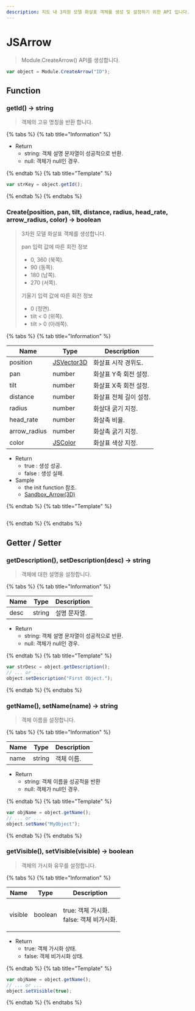 ```yaml
---
description: 지도 내 3차원 모델 화살표 객체를 생성 및 설정하기 위한 API 입니다.
---
```


# JSArrow

> Module.CreateArrow() API를 생성합니다.

```javascript
var object = Module.CreateArrow("ID");
```

## Function

### getId() → string

> 객체의 고유 명칭을 반환 합니다.

{% tabs %}
{% tab title="Information" %}

-   Return
    -   string: 객체 설명 문자열이 성공적으로 반환.
    -   null: 객체가 null인 경우.

{% endtab %}
{% tab title="Template" %}

```javascript
var strKey = object.getId();
```

{% endtab %}
{% endtabs %}

### Create(position, pan, tilt, distance, radius, head_rate, arrow_radius, color) → boolean

> 3차원 모델 화살표 객체를 생성합니다.
>
> pan 입력 값에 따른 회전 정보
>
> -   0, 360 (북쪽).
> -   90 (동쪽).
> -   180 (남쪽).
> -   270 (서쪽).
>
> 기울기 입력 값에 따른 회전 정보
>
> -   0 (정면).
> -   tilt \< 0 (위쪽).
> -   tilt \> 0 (아래쪽).

{% tabs %}
{% tab title="Information" %}

| Name         | Type                                | Description            |
| ------------ | ----------------------------------- | ---------------------- |
| position     | [JSVector3D](../core/jsvector3d.md) | 화살표 시작 경위도.    |
| pan          | number                              | 화살표 Y축 회전 설정.  |
| tilt         | number                              | 화살표 X축 회전 설정.  |
| distance     | number                              | 화살표 전체 길이 설정. |
| radius       | number                              | 화살대 굵기 지정.      |
| head_rate    | number                              | 화살촉 비율.           |
| arrow_radius | number                              | 화살촉 굵기 지정.      |
| color        | [JSColor](../core/jscolor.md)       | 화살표 색상 지정.      |

-   Return
    -   true : 생성 성공.
    -   false : 생성 실패.
-   Sample
    -   the init function 참조.
    -   [Sandbox_Arrow(3D)](https://sandbox.egiscloud.com/code/main.do?id=object_arrow)

{% endtab %}
{% tab title="Template" %}

```javascript

```

{% endtab %}
{% endtabs %}

## Getter / Setter

### getDescription(), setDescription(desc) → string

> 객체에 대한 설명을 설정합니다.

{% tabs %}
{% tab title="Information" %}

| Name | Type   | Description  |
| ---- | ------ | ------------ |
| desc | string | 설명 문자열. |

-   Return
    -   string: 객체 설명 문자열이 성공적으로 반환.
    -   null: 객체가 null인 경우.

{% endtab %}
{% tab title="Template" %}

```javascript
var strDesc = object.getDescription();
// ... or ...
object.setDescription("First Object.");
```

{% endtab %}
{% endtabs %}

### getName(), setName(name) → string

> 객체 이름을 설정합니다.

{% tabs %}
{% tab title="Information" %}

| Name | Type   | Description |
| ---- | ------ | ----------- |
| name | string | 객체 이름.  |

-   Return
    -   string: 객체 이름을 성공적을 반환
    -   null: 객체가 null인 경우.

{% endtab %}
{% tab title="Template" %}

```javascript
var objName = object.getName();
// ... or ...
object.setName("MyObject");
```

{% endtab %}
{% endtabs %}

### getVisible(), setVisible(visible) → boolean

> 객체의 가시화 유무를 설정합니다.

{% tabs %}
{% tab title="Information" %}

| Name    | Type    | Description                                        |
| ------- | ------- | -------------------------------------------------- |
| visible | boolean | <p>true: 객체 가시화.<br>false: 객체 비가시화.</p> |

-   Return
    -   true: 객체 가시화 상태.
    -   false: 객체 비가시화 상태.

{% endtab %}
{% tab title="Template" %}

```javascript
var objName = object.getName();
// ... or ...
object.setVisible(true);
```

{% endtab %}
{% endtabs %}
